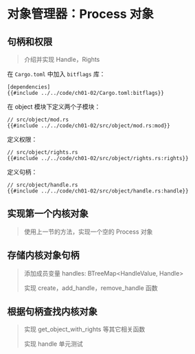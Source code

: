 # 对象管理器：Process 对象

## 句柄和权限

[句柄]: https://github.com/zhangpf/fuchsia-docs-zh-CN/blob/master/zircon/docs/handles.md
[权限]: https://github.com/zhangpf/fuchsia-docs-zh-CN/blob/master/zircon/docs/rights.md

> 介绍并实现 Handle，Rights

在 `Cargo.toml` 中加入 `bitflags` 库：

```rust,noplaypen
[dependencies]
{{#include ../../code/ch01-02/Cargo.toml:bitflags}}
```

在 object 模块下定义两个子模块：

```rust,noplaypen
// src/object/mod.rs
{{#include ../../code/ch01-02/src/object/mod.rs:mod}}
```

定义权限：

```rust,noplaypen
// src/object/rights.rs
{{#include ../../code/ch01-02/src/object/rights.rs:rights}}
```

定义句柄：

```rust,noplaypen
// src/object/handle.rs
{{#include ../../code/ch01-02/src/object/handle.rs:handle}}
```

## 实现第一个内核对象

> 使用上一节的方法，实现一个空的 Process 对象

## 存储内核对象句柄

> 添加成员变量 handles: BTreeMap<HandleValue, Handle>
>
> 实现 create，add_handle，remove_handle 函数

## 根据句柄查找内核对象

> 实现 get_object_with_rights 等其它相关函数
>
> 实现 handle 单元测试
